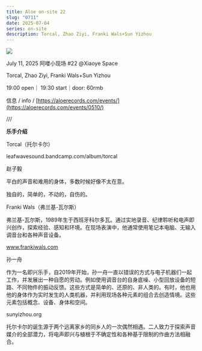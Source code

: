 ```yaml
---
title: Aloe on-site 22
slug: "0711"
date: 2025-07-04
series: on-site
description: Torcal, Zhao Ziyi, Franki Wals+Sun Yizhou
---
```

![](/images/uploads/on-site-22.png)

July 11, 2025 阿喽小现场 #22 @Xiaoye Space

Torcal, Zhao Ziyi, Franki Wals+Sun Yizhou

19:00 open｜ 19:30 start｜door: 60rmb

信息 / info / [https://aloerecords.com/events/](https://aloerecords.com/events/0510/)

///

**乐手介绍**

Torcal（托尔卡尔）

leafwavesound.bandcamp.com/album/torcal




赵子毅

平白的声音和难用的身体，多数时候好像不太在意。

独自的，简单的，不动的，自伤的。




Franki Wals（弗兰基-瓦尔斯）


弗兰基-瓦尔斯，1989年生于西班牙科尔多瓦。通过实地录音、纪律聆听和电声即兴创作，探索经验、感知和环境。在现场表演中，他通常使用笔记本电脑、无输入调音台和各种声音设备。

www.frankiwals.com




孙一舟

作为一名即兴乐手，自2019年开始，孙一舟一直以错误的方式与电子机器们一起工作，并发展出一种自愿的劳动。例如使用调音台的自身底噪、小型回放设备的短路、不同物件的振动反馈。这些方式是简单的、还原的、非人类的。有时，他也用他的身体作为实时发生的人类机器，并利用现场各种元素的组合去创造情境。这些元素包括概念、设备、身体和空间。

sunyizhou.org

托尔卡尔的诞生源于两个远离家乡的同乡人的一次偶然相遇。二人致力于探索声音媒介的全部潜力，将电声即兴与植根于不确定性和各种基于限制的作曲方法相融合。

